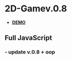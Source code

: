 # 2D-Gamev.0.8
- **[DEMO](https://twod-game.onrender.com)**
## Full JavaScript
### - update v.0.8 + oop
